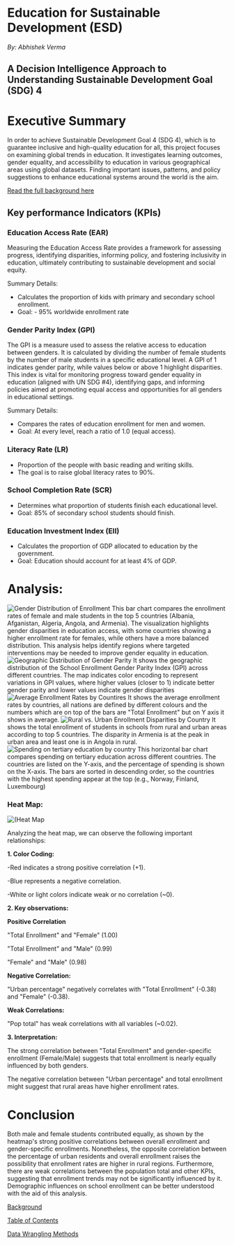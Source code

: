 # Education for Sustainable Development (ESD)  

*By: Abhishek Verma*
## A Decision Intelligence Approach to Understanding Sustainable Development Goal (SDG) 4  

# Executive Summary


In order to achieve Sustainable Development Goal 4 (SDG 4), which is to guarantee inclusive and high-quality education for all, this project focuses on examining global trends in education. It investigates learning outcomes, gender equality, and accessibility to education in various geographical areas using global datasets. Finding important issues, patterns, and policy suggestions to enhance educational systems around the world is the aim.

[Read the full background here](Background.md)

## Key performance Indicators (KPIs)

### Education Access Rate (EAR)

<!-- It would be good to place a value proposition to measuring this in this space.  For example: -->
Measuring the Education Access Rate provides a framework for assessing progress, identifying disparities, informing policy, and fostering inclusivity in education, ultimately contributing to sustainable development and social equity.

Summary Details:
* Calculates the proportion of kids with primary and secondary school enrollment.
* Goal: - 95% worldwide enrollment rate

<!-- Repeat for the KPIs below -->
### Gender Parity Index (GPI)

The GPI is a measure used to assess the relative access to education between genders. It is calculated by dividing the number of female students by the number of male students in a specific educational level. A GPI of 1 indicates gender parity, while values below or above 1 highlight disparities. This index is vital for monitoring progress toward gender equality in education (aligned with UN SDG #4), identifying gaps, and informing policies aimed at promoting equal access and opportunities for all genders in educational settings.

Summary Details:
* Compares the rates of education enrollment for men and women.
* Goal: At every level, reach a ratio of 1.0 (equal access).

### Literacy Rate (LR)

* Proportion of the people with basic reading and writing skills.
* The goal is to raise global literacy rates to 90%.

### School Completion Rate (SCR)

* Determines what proportion of students finish each educational level.
* Goal: 85% of secondary school students should finish.

### Education Investment Index (EII)

* Calculates the proportion of GDP allocated to education by the government.
* Goal: Education should account for at least 4% of GDP.

# Analysis:

![Gender Distribution of Enrollment](img/EducationAccessRate.png)
This bar chart compares the enrollment rates of female and male students in the top 5 countries (Albania, Afganistan, Algeria, Angola, and Armenia). The visualization highlights gender disparities in education access, with some countries showing a higher enrollment rate for females, while others have a more balanced distribution. This analysis helps identify regions where targeted interventions may be needed to improve gender equality in education.
![Geographic Distribution of Gender Parity](img/GenderParityindex.png)
It shows the geographic distribution of the School Enrollment Gender Parity Index (GPI) across different countries. The map indicates color encoding to represent variations in GPI values, where higher values (closer to 1) indicate better gender parity and lower values indicate gender disparities
![Average Enrollment Rates by Countires](img/LiteracyRates.png)
It shows the average enrollment rates by countries, all nations are defined by different colours and the numbers which are on top of the bars are "Total Enrollment" but on Y axis it shows in average.
![Rural vs. Urban Enrollment Disparities by Country](img/SchoolCompletion.png)
It shows the total enrollment of students in schools from rural and urban areas according to top 5 countries. The disparity in Armenia is at the peak in urban area and least one is in Angola in rural.
![Spending on tertiary education by country](img/EducationInvestment.png)
This horizontal bar chart compares spending on tertiary education across different countries. The countries are listed on the Y-axis, and the percentage of spending is shown on the X-axis. The bars are sorted in descending order, so the countries with the highest spending appear at the top (e.g., Norway, Finland, Luxembourg)

### Heat Map:
![(Heat Map](https://github.com/Abhi-2023-dot/Term-Project-Milestone-1/blob/main/img/Heatmap_Termproject.png?raw=true)

Analyzing the heat map, we can observe the following important relationships:

**1. Color Coding:**

  -Red indicates a strong positive correlation (+1).
  
  -Blue represents a negative correlation.
  
  -White or light colors indicate weak or no correlation (~0).

  **2. Key observations:**

  **Positive Correlation**

"Total Enrollment" and "Female" (1.00)

"Total Enrollment" and "Male" (0.99)

"Female" and "Male" (0.98)

  **Negative Correlation:**

"Urban percentage" negatively correlates with "Total Enrollment" (-0.38) and "Female" (-0.38).

  **Weak Correlations:**

"Pop total" has weak correlations with all variables (~0.02).

**3. Interpretation:**

The strong correlation between "Total Enrollment" and gender-specific enrollment (Female/Male) suggests that total enrollment is nearly equally influenced by both genders.

The negative correlation between "Urban percentage" and total enrollment might suggest that rural areas have higher enrollment rates.

# Conclusion
Both male and female students contributed equally, as shown by the heatmap's strong positive correlations between overall enrollment and gender-specific enrollments.  Nonetheless, the opposite correlation between the percentage of urban residents and overall enrollment raises the possibility that enrollment rates are higher in rural regions.  Furthermore, there are weak correlations between the population total and other KPIs, suggesting that enrollment trends may not be significantly influenced by it.  Demographic influences on school enrollment can be better understood with the aid of this analysis.

[Background](Background.md)

[Table of Contents](Table_of_contents.md)

[Data Wrangling Methods](src/Wrangling.md)

